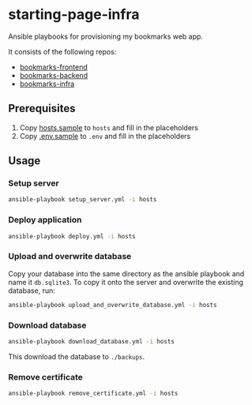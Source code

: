 # starting-page-infra

Ansible playbooks for provisioning my bookmarks web app.

It consists of the following repos:
- [bookmarks-frontend](https://github.com/christianwaldmann/bookmarks-frontend)
- [bookmarks-backend](https://github.com/christianwaldmann/bookmarks-backend)
- [bookmarks-infra](https://github.com/christianwaldmann/bookmarks-infra)

## Prerequisites

1. Copy [hosts.sample](hosts.sample) to `hosts` and fill in the placeholders
2. Copy [.env.sample](.env.sample) to `.env` and fill in the placeholders

## Usage

### Setup server

```zsh
ansible-playbook setup_server.yml -i hosts
```

### Deploy application

```zsh
ansible-playbook deploy.yml -i hosts
```

### Upload and overwrite database

Copy your database into the same directory as the ansible playbook and name it `db.sqlite3`. To copy it onto the server and overwrite the existing database, run:

```zsh
ansible-playbook upload_and_overwrite_database.yml -i hosts
```

### Download database

```zsh
ansible-playbook download_database.yml -i hosts
```

This download the database to `./backups`.

### Remove certificate

```zsh
ansible-playbook remove_certificate.yml -i hosts
```
